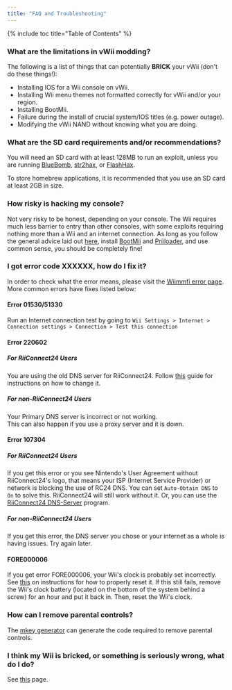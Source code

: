 ```yaml
---
title: "FAQ and Troubleshooting"
---
```


{% include toc title="Table of Contents" %}

### What are the limitations in vWii modding?
The following is a list of things that can potentially **BRICK** your vWii (don't do these things!):

* Installing IOS for a Wii console on vWii.
* Installing Wii menu themes not formatted correctly for vWii and/or your region.
* Installing BootMii.
* Failure during the install of crucial system/IOS titles (e.g. power outage).
* Modifying the vWii NAND without knowing what you are doing.

### What are the SD card requirements and/or recommendations?
You will need an SD card with at least 128MB to run an exploit, unless you are running [BlueBomb](bluebomb), [str2hax](str2hax), or [FlashHax](flashhax).

To store homebrew applications, it is recommended that you use an SD card at least 2GB in size.

### How risky is hacking my console?
Not very risky to be honest, depending on your console. The Wii requires much less barrier to entry than other consoles, with some exploits requiring nothing more than a Wii and an internet connection. As long as you follow the general advice laid out [here](bricks#brick-prevention), install [BootMii](bootmii) and [Priiloader](priiloader), and use common sense, you should be completely fine!

### I got error code XXXXXX, how do I fix it?
In order to check what the error means, please visit the [Wiimmfi error page](https://wiimmfi.de/error). More common errors have fixes listed below:

#### Error 01530/51330

Run an Internet connection test by going to `Wii Settings > Internet > Connection settings > Connection > Test this connection`

#### Error 220602

##### For RiiConnect24 Users

You are using the old DNS server for RiiConnect24. Follow [this](riiconnect24#section-iv---connecting) guide for instructions on how to change it.

##### For non-RiiConnect24 Users

Your Primary DNS server is incorrect or not working.<br>
This can also happen if you use a proxy server and it is down.

#### Error 107304

##### For RiiConnect24 Users

If you get this error or you see Nintendo's User Agreement without RiiConnect24's logo, that means your ISP (Internet Service Provider) or network is blocking the use of RC24 DNS. You can set `Auto-Obtain DNS` to `On` to solve this. RiiConnect24 will still work without it. Or, you can use the [RiiConnect24 DNS-Server](https://github.com/RiiConnect24/DNS-Server/releases/latest) program.

##### For non-RiiConnect24 Users

If you get this error, the DNS server you chose or your internet as a whole is having issues. Try again later.

#### FORE000006

If you get error FORE000006, your Wii's clock is probably set incorrectly. See [this](wiiconnect24#updating-rtc-clock) on instructions for how to properly reset it. If this still fails, remove the Wii's clock battery (located on the bottom of the system behind a screw) for an hour and put it back in. Then, reset the Wii's clock.

### How can I remove parental controls?
The [mkey generator](https://mkey.salthax.org) can generate the code required to remove parental controls.

### I think my Wii is bricked, or something is seriously wrong, what do I do?
See [this](bricks) page.
